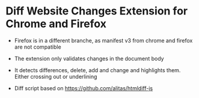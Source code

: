 # Diff Website Changes Extension for Chrome and Firefox

* Firefox is in a different branche, as manifest v3 from chrome and firefox are not compatible


* The extension only validates changes in the document body
* It detects differences, delete, add and change and highlights them. Either crossing out or underlining

* Diff script based on https://github.com/alitas/htmldiff-js
